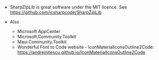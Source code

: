 - SharpZipLib is great software under the MIT licence.  See https://github.com/icsharpcode/SharpZipLib

- Also
    - Microsoft AppCenter
    - Microsoft.Community.Toolkit
    - Maui.Community.Toolkit
    - Wonderful Font to Code website - IconMaterialIconsOutline2Code: https://andreinitescu.github.io/IconMaterialIconsOutline2Code
    

